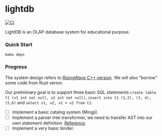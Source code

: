 # lightdb

[![CI](https://github.com/MingjiHan99/lightdb/workflows/CI/badge.svg?branch=main)](https://github.com/MingjiHan99/lightdb/actions)

LightDB is an OLAP database system for educational purpose.

### Quick Start

```
make deps

```

### Progress

The system design refers to [RisingWave C++ version](https://github.com/singularity-data/risingwave/tree/master/cpp). We will also "borrow" some code from Rust verion.  

Our preliminary goal is to support three basic SQL statements `create table t1 (v1 int not null, v2 int not null)`, `insert into t1 (1,2), (3, 4), (5,6)` and `select v1, v2, v1 + v2 from t1`.  

- [ ] Implement a basic catalog system (Mingji).
- [ ] Implement a parser tree transformer, we need to transfer AST into our own statement definition. [Reference](https://github.com/singularity-data/risingwave/tree/master/cpp/src/parser/statement).
- [ ] Implement a very basic binder.
